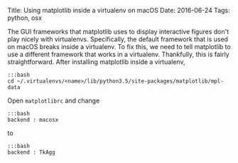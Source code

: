Title: Using matplotlib inside a virtualenv on macOS 
Date: 2016-06-24
Tags: python, osx

The GUI frameworks that matplotlib uses to display interactive figures don't play nicely with virtualenvs. Specifically, the default framework that is used on macOS breaks inside a virtualenv. To fix this, we need to tell matplotlib to use a different framework that works in a virtualenv. Thankfully, this is fairly straightforward. After installing matplotlib inside a virtualenv,

    :::bash
    cd ~/.virtualenvs/<name>/lib/python3.5/site-packages/matplotlib/mpl-data

Open `matplotlibrc` and change

    :::bash
    backend : macosx

to

    :::bash
    backend : TkAgg

